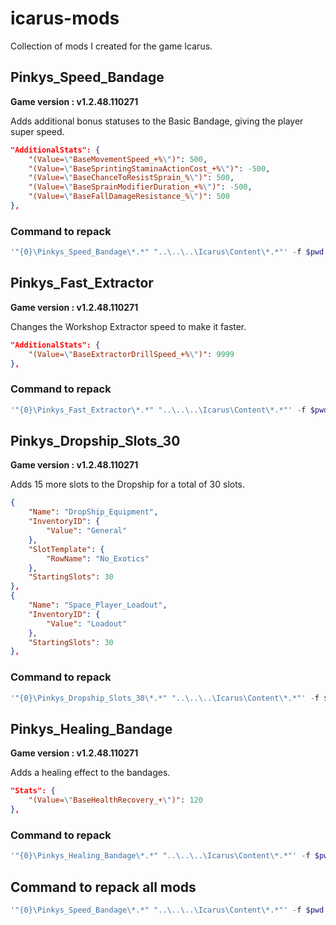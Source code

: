 # icarus-mods

Collection of mods I created for the game Icarus.

## Pinkys_Speed_Bandage

**Game version : v1.2.48.110271**

Adds additional bonus statuses to the Basic Bandage, giving the player super speed.

```json
"AdditionalStats": {
    "(Value=\"BaseMovementSpeed_+%\")": 500,
    "(Value=\"BaseSprintingStaminaActionCost_+%\")": -500,
    "(Value=\"BaseChanceToResistSprain_%\")": 500,
    "(Value=\"BaseSprainModifierDuration_+%\")": -500,
    "(Value=\"BaseFallDamageResistance_%\")": 500
},
```

### Command to repack

```powershell
'"{0}\Pinkys_Speed_Bandage\*.*" "..\..\..\Icarus\Content\*.*"' -f $pwd | Out-File release\Pinkys_Speed_Bandage_autogen.txt; .\UnrealPak\Engine\Binaries\Win64\UnrealPak.exe "$pwd\release\Pinkys_Speed_Bandage_P.pak" -platform="Windows" -create="$pwd\release\Pinkys_Speed_Bandage_autogen.txt"
```

## Pinkys_Fast_Extractor

**Game version : v1.2.48.110271**

Changes the Workshop Extractor speed to make it faster.

```json
"AdditionalStats": {
    "(Value=\"BaseExtractorDrillSpeed_+%\")": 9999
},
```

### Command to repack

```powershell
'"{0}\Pinkys_Fast_Extractor\*.*" "..\..\..\Icarus\Content\*.*"' -f $pwd | Out-File release\Pinkys_Fast_Extractor_autogen.txt; .\UnrealPak\Engine\Binaries\Win64\UnrealPak.exe "$pwd\release\Pinkys_Fast_Extractor_P.pak" -platform="Windows" -create="$pwd\release\Pinkys_Fast_Extractor_autogen.txt"
```

## Pinkys_Dropship_Slots_30

**Game version : v1.2.48.110271**

Adds 15 more slots to the Dropship for a total of 30 slots.

```json
{
    "Name": "DropShip_Equipment",
    "InventoryID": {
        "Value": "General"
    },
    "SlotTemplate": {
        "RowName": "No_Exotics"
    },
    "StartingSlots": 30
},
{
    "Name": "Space_Player_Loadout",
    "InventoryID": {
        "Value": "Loadout"
    },
    "StartingSlots": 30
},
```

### Command to repack

```powershell
'"{0}\Pinkys_Dropship_Slots_30\*.*" "..\..\..\Icarus\Content\*.*"' -f $pwd | Out-File release\Pinkys_Dropship_Slots_30_autogen.txt; .\UnrealPak\Engine\Binaries\Win64\UnrealPak.exe "$pwd\release\Pinkys_Dropship_Slots_30_P.pak" -platform="Windows" -create="$pwd\release\Pinkys_Dropship_Slots_30_autogen.txt"
```

## Pinkys_Healing_Bandage

**Game version : v1.2.48.110271**

Adds a healing effect to the bandages.

```json
"Stats": {
    "(Value=\"BaseHealthRecovery_+\")": 120
},
```

### Command to repack

```powershell
'"{0}\Pinkys_Healing_Bandage\*.*" "..\..\..\Icarus\Content\*.*"' -f $pwd | Out-File release\Pinkys_Healing_Bandage_autogen.txt; .\UnrealPak\Engine\Binaries\Win64\UnrealPak.exe "$pwd\release\Pinkys_Healing_Bandage_P.pak" -platform="Windows" -create="$pwd\release\Pinkys_Healing_Bandage_autogen.txt"
```

## Command to repack all mods

```powershell
'"{0}\Pinkys_Speed_Bandage\*.*" "..\..\..\Icarus\Content\*.*"' -f $pwd | Out-File release\Pinkys_Speed_Bandage_autogen.txt; .\UnrealPak\Engine\Binaries\Win64\UnrealPak.exe "$pwd\release\Pinkys_Speed_Bandage_P.pak" -platform="Windows" -create="$pwd\release\Pinkys_Speed_Bandage_autogen.txt"; '"{0}\Pinkys_Fast_Extractor\*.*" "..\..\..\Icarus\Content\*.*"' -f $pwd | Out-File release\Pinkys_Fast_Extractor_autogen.txt; .\UnrealPak\Engine\Binaries\Win64\UnrealPak.exe "$pwd\release\Pinkys_Fast_Extractor_P.pak" -platform="Windows" -create="$pwd\release\Pinkys_Fast_Extractor_autogen.txt"; '"{0}\Pinkys_Dropship_Slots_30\*.*" "..\..\..\Icarus\Content\*.*"' -f $pwd | Out-File release\Pinkys_Dropship_Slots_30_autogen.txt; .\UnrealPak\Engine\Binaries\Win64\UnrealPak.exe "$pwd\release\Pinkys_Dropship_Slots_30_P.pak" -platform="Windows" -create="$pwd\release\Pinkys_Dropship_Slots_30_autogen.txt"; '"{0}\Pinkys_Healing_Bandage\*.*" "..\..\..\Icarus\Content\*.*"' -f $pwd | Out-File release\Pinkys_Healing_Bandage_autogen.txt; .\UnrealPak\Engine\Binaries\Win64\UnrealPak.exe "$pwd\release\Pinkys_Healing_Bandage_P.pak" -platform="Windows" -create="$pwd\release\Pinkys_Healing_Bandage_autogen.txt"
```
